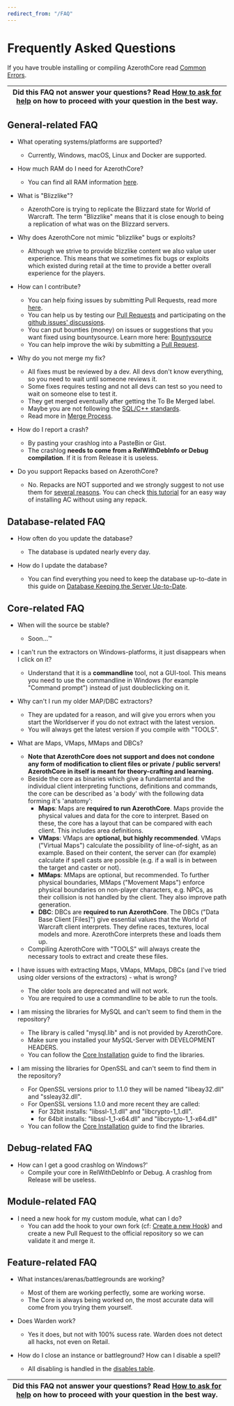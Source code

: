 ```yaml
---
redirect_from: "/FAQ"
---
```


# Frequently Asked Questions

If you have trouble installing or compiling AzerothCore read [Common Errors](common-errors.md).

| Did this FAQ not answer your questions? Read [How to ask for help](how-to-ask-for-help.md) on how to proceed with your question in the best way. |
| --- |

## General-related FAQ

- What operating systems/platforms are supported?
  - Currently, Windows, macOS, Linux and Docker are supported.

- How much RAM do I need for AzerothCore?
  - You can find all RAM information [here](Memory-Usage.md).

- What is "Blizzlike"?
  - AzerothCore is trying to replicate the Blizzard state for World of Warcraft. The term "Blizzlike" means that it is close enough to being a replication of what was on the Blizzard servers.

- Why does AzerothCore not mimic "blizzlike" bugs or exploits?
  - Although we strive to provide blizzlike content we also value user experience. This means that we sometimes fix bugs or exploits which existed during retail at the time to provide a better overall experience for the players.

- How can I contribute?
  - You can help fixing issues by submitting Pull Requests, read more [here](contribute.md).
  - You can help us by testing our [Pull Requests](contribute#how-to-test-a-pull-request) and participating on the [github issues' discussions](https://github.com/azerothcore/azerothcore-wotlk/issues).
  - You can put bounties (money) on issues or suggestions that you want fixed using bountysource. Learn more here: [Bountysource](bountysource.md)
  - You can help improve the wiki by submitting a [Pull Request](https://github.com/azerothcore/wiki).

- Why do you not merge my fix?
  - All fixes must be reviewed by a dev. All devs don't know everything, so you need to wait until someone reviews it.
  - Some fixes requires testing and not all devs can test so you need to wait on someone else to test it.
  - They get merged eventually after getting the To Be Merged label.
  - Maybe you are not following the [SQL/C++ standards](https://www.azerothcore.org/wiki/standard-operating-procedure).
  - Read more in [Merge Process](merge-process.md).

- How do I report a crash?
  - By pasting your crashlog into a PasteBin or Gist.
  - The crashlog **needs to come from a RelWithDebInfo or Debug compilation**. If it is from Release it is useless.

- Do you support Repacks based on AzerothCore?
  - No. Repacks are NOT supported and we strongly suggest to not use them for [several reasons](https://www.mangosrumors.org/why-you-should-not-use-repacks-to-run-your-wow-server/). You can check [this tutorial](https://www.chromiecraft.com/how-to-install-a-wow-server-on-your-own-computer/) for an easy way of installing AC without using any repack.

## Database-related FAQ

- How often do you update the database?
  - The database is updated nearly every day.

- How do I update the database?
  - You can find everything you need to keep the database up-to-date in this guide on [Database Keeping the Server Up-to-Date](database-keeping-the-server-up-to-date.md).

## Core-related FAQ

- When will the source be stable?
  - Soon...™

- I can't run the extractors on Windows-platforms, it just disappears when I click on it?
  - Understand that it is a **commandline** tool, not a GUI-tool. This means you need to use the commandline in Windows (for example "Command prompt") instead of just doubleclicking on it. 

- Why can't I run my older MAP/DBC extractors?
  - They are updated for a reason, and will give you errors when you start the Worldserver if you do not extract with the latest version.
  - You will always get the latest version if you compile with "TOOLS".

- What are Maps, VMaps, MMaps and DBCs?
  - **Note that AzerothCore does not support and does not condone any form of modification to client files or private / public servers! AzerothCore in itself is meant for theory-crafting and learning.**
  - Beside the core as binaries which give a fundamental and the individual client interpreting functions, definitions and commands, the core can be described as 'a body' with the following data forming it's 'anatomy':
    - **Maps**: Maps are **required to run AzerothCore**. Maps provide the physical values and data for the core to interpret. Based on these, the core has a layout that can be compared with each client. This includes area definitions.
    - **VMaps**: VMaps are **optional, but highly recommended**. VMaps ("Virtual Maps") calculate the possibility of line-of-sight, as an example. Based on their content, the server can (for example) calculate if spell casts are possible (e.g. if a wall is in between the target and caster or not).
    - **MMaps**: MMaps are optional, but recommended. To further physical boundaries, MMaps ("Movement Maps") enforce physical boundaries on non-player characters, e.g. NPCs, as their collision is not handled by the client. They also improve path generation.
    - **DBC**: DBCs are **required to run AzerothCore**. The DBCs ("Data Base Client [Files]") give essential values that the World of Warcraft client interprets. They define races, textures, local models and more. AzerothCore interprets these and loads them up.
  - Compiling AzerothCore with "TOOLS" will always create the necessary tools to extract and create these files.

- I have issues with extracting Maps, VMaps, MMaps, DBCs (and I've tried using older versions of the extractors) - what is wrong?
  - The older tools are deprecated and will not work.
  - You are required to use a commandline to be able to run the tools.

- I am missing the libraries for MySQL and can't seem to find them in the repository?
  - The library is called "mysql.lib" and is not provided by AzerothCore.
  - Make sure you installed your MySQL-Server with DEVELOPMENT HEADERS.
  - You can follow the [Core Installation](core-intallation.md) guide to find the libraries.

- I am missing the libraries for OpenSSL and can't seem to find them in the repository?
  - For OpenSSL versions prior to 1.1.0 they will be named "libeay32.dll" and "ssleay32.dll".
  - For OpenSSL versions 1.1.0 and more recent they are called:
    - For 32bit installs: "libssl-1_1.dll" and "libcrypto-1_1.dll".
    - for 64bit installs: "libssl-1_1-x64.dll" and "libcrypto-1_1-x64.dll"
  - You can follow the [Core Installation](core-intallation.md) guide to find the libraries.

## Debug-related FAQ

- How can I get a good crashlog on Windows?'
  - Compile your core in RelWithDebInfo or Debug. A crashlog from Release will be useless.

## Module-related FAQ

- I need a new hook for my custom module, what can I do?
  - You can add the hook to your own fork (cf: [Create a new Hook](create-a-new-hook.md)) and create a new Pull Request to the official repository so we can validate it and merge it.

## Feature-related FAQ

- What instances/arenas/battlegrounds are working?
  - Most of them are working perfectly, some are working worse.
  - The Core is always being worked on, the most accurate data will come from you trying them yourself.

- Does Warden work?
  - Yes it does, but not with 100% sucess rate. Warden does not detect all hacks, not even on Retail.

- How do I close an instance or battleground? How can I disable a spell?
  - All disabling is handled in the [disables table](https://www.azerothcore.org/wiki/disables).

| Did this FAQ not answer your questions? Read [How to ask for help](how-to-ask-for-help.md) on how to proceed with your question in the best way. |
| --- |
